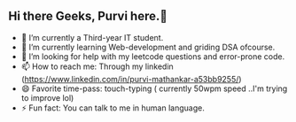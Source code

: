 ## Hi there Geeks, Purvi here.👋
- 🔭 I’m currently a Third-year IT student.
- 🌱 I’m currently learning Web-development and griding DSA ofcourse.
- 🤔 I’m looking for help with my leetcode questions and error-prone code.
- 📫 How to reach me: Through my linkedin (https://www.linkedin.com/in/purvi-mathankar-a53bb9255/)
- 😄 Favorite time-pass: touch-typing ( currently 50wpm speed ..I'm trying to improve lol)
- ⚡ Fun fact: You can talk to me in human language.

